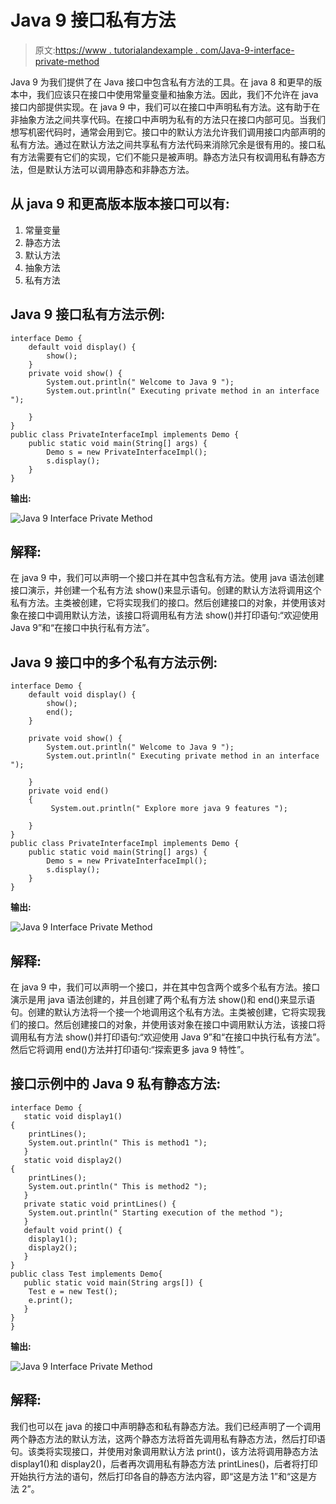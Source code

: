 # Java 9 接口私有方法

> 原文:[https://www . tutorialandexample . com/Java-9-interface-private-method](https://www.tutorialandexample.com/java-9-interface-private-method)

Java 9 为我们提供了在 Java 接口中包含私有方法的工具。在 java 8 和更早的版本中，我们应该只在接口中使用常量变量和抽象方法。因此，我们不允许在 java 接口内部提供实现。在 java 9 中，我们可以在接口中声明私有方法。这有助于在非抽象方法之间共享代码。在接口中声明为私有的方法只在接口内部可见。当我们想写机密代码时，通常会用到它。接口中的默认方法允许我们调用接口内部声明的私有方法。通过在默认方法之间共享私有方法代码来消除冗余是很有用的。接口私有方法需要有它们的实现，它们不能只是被声明。静态方法只有权调用私有静态方法，但是默认方法可以调用静态和非静态方法。

## 从 java 9 和更高版本版本接口可以有:

1.  常量变量
2.  静态方法
3.  默认方法
4.  抽象方法
5.  私有方法

## Java 9 接口私有方法示例:

```
interface Demo {  
    default void display() {  
        show();  
    }  
    private void show() {  
        System.out.println(" Welcome to Java 9 ");  
        System.out.println(" Executing private method in an interface ");  

    }  
}  
public class PrivateInterfaceImpl implements Demo {  
    public static void main(String[] args) {  
        Demo s = new PrivateInterfaceImpl();  
        s.display();  
    }  
} 
```

**输出:**

![Java 9 Interface Private Method](../Images/793b06b49b631b0b831b4e3fd7ed7e27.png)  

## 解释:

在 java 9 中，我们可以声明一个接口并在其中包含私有方法。使用 java 语法创建接口演示，并创建一个私有方法 show()来显示语句。创建的默认方法将调用这个私有方法。主类被创建，它将实现我们的接口。然后创建接口的对象，并使用该对象在接口中调用默认方法，该接口将调用私有方法 show()并打印语句:“欢迎使用 Java 9”和“在接口中执行私有方法”。

## Java 9 接口中的多个私有方法示例:

```
interface Demo {  
    default void display() {  
        show();  
        end();
    }  

    private void show() {  
        System.out.println(" Welcome to Java 9 ");  
        System.out.println(" Executing private method in an interface ");  

    }  
    private void end()
    {
         System.out.println(" Explore more java 9 features ");  

    }
}  
public class PrivateInterfaceImpl implements Demo {  
    public static void main(String[] args) {  
        Demo s = new PrivateInterfaceImpl();  
        s.display();  
    }  
} 
```

**输出:**

![Java 9 Interface Private Method](../Images/63f25cdc849c588b09d3c75d97d6896b.png)  

## 解释:

在 java 9 中，我们可以声明一个接口，并在其中包含两个或多个私有方法。接口演示是用 java 语法创建的，并且创建了两个私有方法 show()和 end()来显示语句。创建的默认方法将一个接一个地调用这个私有方法。主类被创建，它将实现我们的接口。然后创建接口的对象，并使用该对象在接口中调用默认方法，该接口将调用私有方法 show()并打印语句:“欢迎使用 Java 9”和“在接口中执行私有方法”。然后它将调用 end()方法并打印语句:“探索更多 java 9 特性”。

## 接口示例中的 Java 9 私有静态方法:

```
interface Demo {
   static void display1() 
{
	printLines();
	System.out.println(" This is method1 ");
   }
   static void display2() 
{
	printLines();
	System.out.println(" This is method2 ");
   }
   private static void printLines() {
	System.out.println(" Starting execution of the method ");
   }
   default void print() {
	display1();
	display2();
   }
}
public class Test implements Demo{
   public static void main(String args[]) {
	Test e = new Test();
	e.print();
   }
}  
} 
```

**输出:**

![Java 9 Interface Private Method](../Images/8a64fcbce3fc7a8c58ddddba95d0a1a0.png)  

## 解释:

我们也可以在 java 的接口中声明静态和私有静态方法。我们已经声明了一个调用两个静态方法的默认方法，这两个静态方法将首先调用私有静态方法，然后打印语句。该类将实现接口，并使用对象调用默认方法 print()，该方法将调用静态方法 display1()和 display2()，后者再次调用私有静态方法 printLines()，后者将打印开始执行方法的语句，然后打印各自的静态方法内容，即“这是方法 1”和“这是方法 2”。